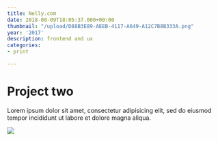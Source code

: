 ```yaml
---
title: Nelly.com
date: 2018-08-09T18:05:37.000+00:00
thumbnail: "/upload/D88B3E89-AEEB-4117-A649-A12C7B8B333A.png"
year: '2017'
description: frontend and ux
categories:
- print

---
```

# Project two

Lorem ipsum dolor sit amet, consectetur adipisicing elit, sed do eiusmod tempor incididunt ut labore et dolore magna aliqua.

![](/upload/D88B3E89-AEEB-4117-A649-A12C7B8B333A.png)